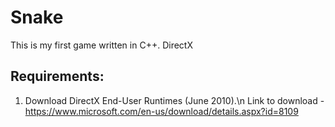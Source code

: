 # Snake
This is my first game written in С++. DirectX

## Requirements:
1) Download DirectX End-User Runtimes (June 2010).\n
    Link to download - https://www.microsoft.com/en-us/download/details.aspx?id=8109
